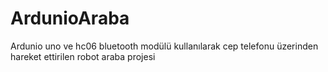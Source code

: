# ArdunioAraba
Ardunio uno ve hc06 bluetooth modülü kullanılarak cep telefonu üzerinden hareket ettirilen robot araba projesi

